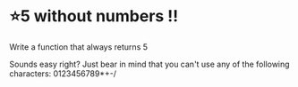 # :star:5 without numbers !!

Write a function that always returns 5

Sounds easy right? Just bear in mind that you can't use any of the following characters: 0123456789*+-/

